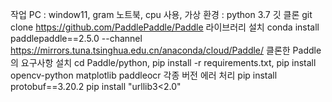 작업 PC : window11, gram 노트북, cpu 사용, 
가상 환경 : python 3.7
깃 클론          git clone https://github.com/PaddlePaddle/Paddle
라이브러리 설치  conda install paddlepaddle==2.5.0 --channel https://mirrors.tuna.tsinghua.edu.cn/anaconda/cloud/Paddle/
클론한 Paddle의 요구사항 설치 cd Paddle/python, pip install -r requirements.txt, pip install opencv-python matplotlib paddleocr
각종 버전 에러 처리
pip install protobuf==3.20.2
pip install "urllib3<2.0"